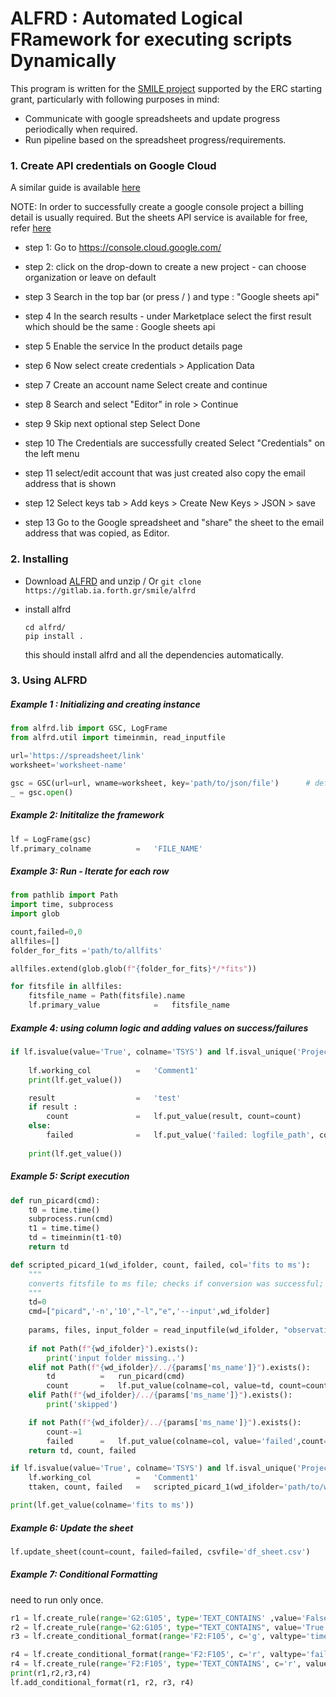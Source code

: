 # ALFRD : Automated Logical FRamework for executing scripts Dynamically

This program is written for the [SMILE project](smilescience.info) supported by the ERC starting grant, particularly with following purposes in mind:

- Communicate with google spreadsheets and update progress periodically when required.
- Run pipeline based on the spreadsheet progress/requirements.


### 1. Create API credentials on Google Cloud


A similar guide is available [here](https://www.cybrosys.com/blog/how-to-use-gspread-python-api)

NOTE: In order to successfully create a google console project a billing detail is usually required. But the sheets API service is available for free, refer [here](https://developers.google.com/sheets/api/limits)

- step 1:
  Go to https://console.cloud.google.com/

- step 2: 
	click on the drop-down to create a new project 
		- can choose organization or leave on default

- step 3
  Search in the top bar (or press / ) and type : "Google sheets api"
  
- step 4
  In the search results - under Marketplace select the first result which should be the same : Google sheets api
  
- step 5
  Enable the service In the product details page 
  
- step 6
  Now select create credentials > Application Data
  
- step 7
  Create an account name
  Select create and continue
  
- step 8
  Search and select "Editor" in role > Continue
  
- step 9
  Skip next optional step
  Select Done
  
- step 10
  The Credentials are successfully created
  Select "Credentials" on the left menu
  
- step 11
  select/edit account that was just created
  also copy the email address that is shown
  
- step 12
  Select keys tab > Add keys > Create New Keys > JSON > save
  
- step 13
  Go to the Google spreadsheet and "share" the sheet to the email address that was copied, as Editor.

### 2. Installing

- Download [ALFRD](https://gitlab.ia.forth.gr/smile/alfrd) and unzip / Or 
   `git clone https://gitlab.ia.forth.gr/smile/alfrd`
   
- install alfrd
    ```
   cd alfrd/
   pip install .
    ```
    this should install alfrd and all the dependencies automatically.
    

### 3. Using ALFRD

##### Example 1 : Initializing and creating instance

```python
from alfrd.lib import GSC, LogFrame
from alfrd.util import timeinmin, read_inputfile

url='https://spreadsheet/link'
worksheet='worksheet-name'

gsc = GSC(url=url, wname=worksheet, key='path/to/json/file')      # default path for key = home/usr/.alfred
_ = gsc.open()
```

##### Example 2: Inititalize the framework

```python
lf = LogFrame(gsc)
lf.primary_colname          =   'FILE_NAME'
```

##### Example 3: Run - Iterate for each row

```python
from pathlib import Path
import time, subprocess
import glob

count,failed=0,0
allfiles=[]
folder_for_fits ='path/to/allfits'

allfiles.extend(glob.glob(f"{folder_for_fits}*/*fits"))

for fitsfile in allfiles:
    fitsfile_name = Path(fitsfile).name
    lf.primary_value            =   fitsfile_name
```

##### Example 4: using column logic and adding values on success/failures

```python
if lf.isvalue(value='True', colname='TSYS') and lf.isval_unique('Project'):
    
    lf.working_col          =   'Comment1'                                          # working column
    print(lf.get_value())

    result                  =   'test'
    if result :
        count               =   lf.put_value(result, count=count)                   
    else:
        failed              =   lf.put_value('failed: logfile_path', count=failed)
    
    print(lf.get_value())
```

##### Example 5: Script execution

```python
def run_picard(cmd):
    t0 = time.time()
    subprocess.run(cmd)
    t1 = time.time()
    td = timeinmin(t1-t0)
    return td

def scripted_picard_1(wd_ifolder, count, failed, col='fits to ms'):
    """
    converts fitsfile to ms file; checks if conversion was successful; skips if file exists; logs in the spreadsheet;
    """
    td=0
    cmd=["picard",'-n','10',"-l","e",'--input',wd_ifolder]
       
    params, files, input_folder = read_inputfile(wd_ifolder, "observation.inp")
    
    if not Path(f"{wd_ifolder}").exists():
        print('input folder missing..')
    elif not Path(f"{wd_ifolder}/../{params['ms_name']}").exists():
        td          =   run_picard(cmd)
        count       =   lf.put_value(colname=col, value=td, count=count)
    elif Path(f"{wd_ifolder}/../{params['ms_name']}").exists():
        print('skipped')

    if not Path(f"{wd_ifolder}/../{params['ms_name']}").exists():
        count-=1
        failed      =   lf.put_value(colname=col, value='failed',count=failed)
    return td, count, failed

if lf.isvalue(value='True', colname='TSYS') and lf.isval_unique('Project'):
    lf.working_col          =   'Comment1'
    ttaken, count, failed   =   scripted_picard_1(wd_ifolder='path/to/wd/input_template', count=count, failed=failed )

print(lf.get_value(colname='fits to ms'))
```

##### Example 6: Update the sheet

```python
lf.update_sheet(count=count, failed=failed, csvfile='df_sheet.csv')                     # if updating the sheet fails, a copy of the dataframe is saved locally at the csvfile path.

```


##### Example 7: Conditional Formatting
need to run only once.

```python
r1 = lf.create_rule(range='G2:G105', type='TEXT_CONTAINS' ,value='False', c='r')               # check if TSYS == False --> background color = red
r2 = lf.create_rule(range='G2:G105', type="TEXT_CONTAINS", value='True', custom_clr=lf.create_color(0.56, 0.77, 0.49))
r3 = lf.create_conditional_format(range='F2:F105', c='g', valtype='timeinmin')              # check if value in XXmYYs format --> background color = green

r4 = lf.create_conditional_format(range='F2:F105', c='r', valtype='fail')                   # check if value contains fail --> background color = red
r4 = lf.create_rule(range='F2:F105', type='TEXT_CONTAINS', c='r', value='fail')                # similar to above
print(r1,r2,r3,r4)
lf.add_conditional_format(r1, r2, r3, r4)
```